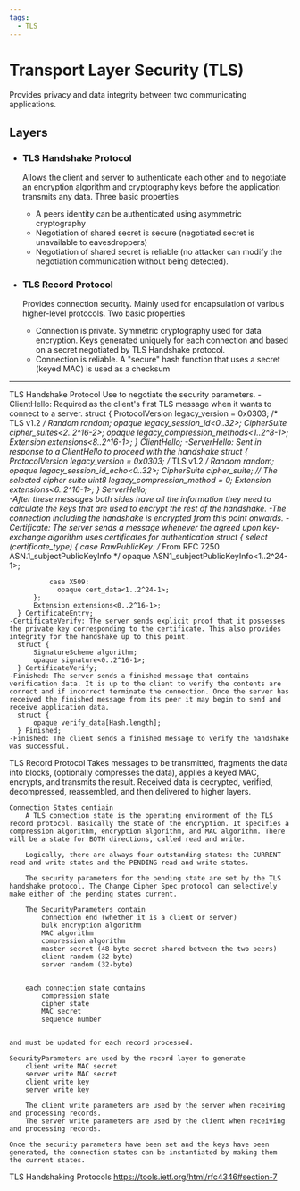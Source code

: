 ```yaml
---
tags:
  - TLS
---
```


# Transport Layer Security (TLS)

Provides privacy and data integrity between two communicating applications.

## Layers 

- ### TLS Handshake Protocol 
  Allows the client and server to authenticate each other and to negotiate an encryption algorithm and cryptography keys before the application transmits any data. Three basic properties
    + A peers identity can be authenticated using asymmetric cryptography
    + Negotiation of shared secret is secure (negotiated secret is unavailable to eavesdroppers)
    + Negotiation of shared secret is reliable (no attacker can modify the negotiation communication without being detected).
			
- ### TLS Record Protocol 
  Provides connection security. Mainly used for encapsulation of various higher-level protocols. Two basic properties
    + Connection is private. Symmetric cryptography used for data encryption. Keys generated uniquely for each connection and based on a secret negotiated by TLS Handshake protocol.
    + Connection is reliable. A "secure" hash function that uses a secret (keyed MAC) is used as a checksum 

----------------------------------------

TLS Handshake Protocol
  Use to negotiate the security parameters. 
    -ClientHello: Required as the client's first TLS message when it wants to connect to a server. 
      struct {
          ProtocolVersion legacy_version = 0x0303;    /* TLS v1.2 */
          Random random;
          opaque legacy_session_id<0..32>;
          CipherSuite cipher_suites<2..2^16-2>;
          opaque legacy_compression_methods<1..2^8-1>;
          Extension extensions<8..2^16-1>;
      } ClientHello;
    -ServerHello: Sent in response to a ClientHello to proceed with the handshake
      struct {
          ProtocolVersion legacy_version = 0x0303;    /* TLS v1.2 */
          Random random;
          opaque legacy_session_id_echo<0..32>;
          CipherSuite cipher_suite; // The selected cipher suite
          uint8 legacy_compression_method = 0;
          Extension extensions<6..2^16-1>;
      } ServerHello;    
    -After these messages both sides have all the information they need to calculate the keys that are used to encrypt the rest of the handshake.
    -The connection including the handshake is encrypted from this point onwards.
    -Certificate: The server sends a message whenever the agreed upon key-exchange algorithm uses certificates for authentication
      struct {
          select (certificate_type) {
              case RawPublicKey:
                /* From RFC 7250 ASN.1_subjectPublicKeyInfo */
                opaque ASN1_subjectPublicKeyInfo<1..2^24-1>;

              case X509:
                opaque cert_data<1..2^24-1>;
          };
          Extension extensions<0..2^16-1>;
      } CertificateEntry;    
    -CertificateVerify: The server sends explicit proof that it possesses the private key corresponding to the certificate. This also provides integrity for the handshake up to this point.
      struct {
          SignatureScheme algorithm;
          opaque signature<0..2^16-1>;
      } CertificateVerify; 
    -Finished: The server sends a finished message that contains verification data. It is up to the client to verify the contents are correct and if incorrect terminate the connection. Once the server has received the finished message from its peer it may begin to send and receive application data.
      struct {
          opaque verify_data[Hash.length];
      } Finished;
    -Finished: The client sends a finished message to verify the handshake was successful. 

TLS Record Protocol 
	Takes messages to be transmitted, fragments the data into blocks, (optionally compresses the data), applies a keyed MAC, encrypts, and transmits the result. Received data is decrypted, verified, decompressed, reassembled, and then delivered to higher layers.
	
	Connection States contiain 
		A TLS connection state is the operating environment of the TLS record protocol. Basically the state of the encryption. It specifies a compression algorithm, encryption algorithm, and MAC algorithm. There will be a state for BOTH directions, called read and write. 
		
		Logically, there are always four outstanding states: the CURRENT read and write states and the PENDING read and write states. 
		
		The security parameters for the pending state are set by the TLS handshake protocol. The Change Cipher Spec protocol can selectively make either of the pending states current.
		
		The SecurityParameters contain 
			connection end (whether it is a client or server)
			bulk encryption algorithm
			MAC algorithm
			compression algorithm
			master secret (48-byte secret shared between the two peers)
			client random (32-byte)
			server random (32-byte)
		
		
		each connection state contains 
			compression state
			cipher state 
			MAC secret
			sequence number
		
	
	and must be updated for each record processed. 
	
	SecurityParameters are used by the record layer to generate 
		client write MAC secret
		server write MAC secret
		client write key
		server write key
		
		The client write parameters are used by the server when receiving and processing records.
		The server write parameters are used by the client when receiving and processing records.
	
	Once the security parameters have been set and the keys have been generated, the connection states can be instantiated by making them the current states.


TLS Handshaking Protocols 
	https://tools.ietf.org/html/rfc4346#section-7
